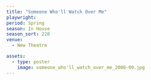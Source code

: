 ```yaml
---
title: "Someone Who'll Watch Over Me"
playwright:
period: Spring
season: In House
season_sort: 220
venue:
  - New Theatre

assets:
  - type: poster
    image: someone_who'll_watch_over_me_2008-09.jpg
---
```

